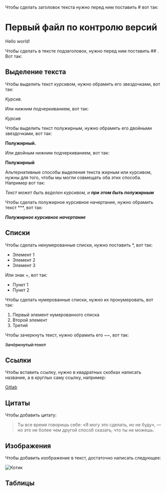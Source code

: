 Чтобы сделать заголовок текста нужно перед ним поставить # вот так:
# Первый файл по контролю версий

Hello world!

Чтобы сделать в тексте подзаголовок, нужно перед ним поставить ## . Вот так:

## Выделение текста

Чтобы выделить текст курсивом, нужно обрамить его звездочками, вот так:

*Курсив.*

Или нижним подчеркиванием, вот так:

_Курсив_

Чтобы выделить текст полужирным, нужно обрамить его двойными звездочками, вот так:

**Полужирный.**

Или двойным нижним подчеркиванием, вот так:

__Полужирный__

Альтернативные способы выделения текста жирным или курсивом, нужны для того, чтобы мы могли совмещать оба этих способа. Например вот так:

_Текст может быть веделен курсивом, и **при этом быть полужирным**_


Чтобы сделать полужирное курсивное начертание, нужно обрамить текст ***, вот так:
 
***Полужирное курсивное начертание***



## Списки

Чтобы сделать ненумерованные списки, нужно поставить *, вот так:
* Элемент 1
* Элемент 2
* Элемент 3

Или знак +, вот так:
+ Пункт 1
+ Пункт 2


Чтобы сделать нумерованные списки, нужно их пронумеровать, вот так:
1. Первый элемент нумерованного списка
2. Второй элемент
3. Третий

Чтобы зачеркнуть текст, нужно обрамить его ~~, вот так:

~~Зачёркнутый текст~~

## Ссылки

Чтобы вставить ссылку, нужно в квадратных скобках написать название, а в круглых саму ссылку, например:

[Gitlab](https://about.gitlab.com)

## Цитаты

Чтобы добавить цитату:

> Ты все время говоришь себе: «Я могу это 
> сделать, но не буду», — но это не более 
> чем другой способ сказать, что ты не 
> можешь.

## Изображения

Чтобы добавить изображение в текст, достаточно написать следующее:

![Котик](12005162247234047.jpg)



## Таблицы

